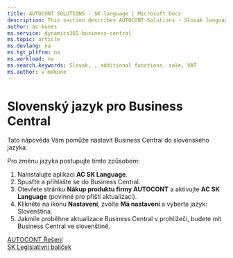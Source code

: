 ```yaml
---
title: AUTOCONT SOLUTIONS - SK language | Microsoft Docs
description: This section describes AUTOCONT Solutions - Slovak language
author: ac-kunes
ms.service: dynamics365-business-central
ms.topic: article
ms.devlang: na
ms.tgt_pltfrm: na
ms.workload: na
ms.search.keywords: Slovak, , additional functions, sale, VAT
ms.author: v-makune
---
```


# Slovenský jazyk pro Business Central

Tato nápověda Vám pomůže nastavit Business Central do slovenského jazyka.

Pro změnu jazyka postupujte tímto způsobem:
1. Nainstalujte aplikaci **AC SK Language**.
2. Spusťte a přihlašte se do Business Central.
3. Otevřete stránku **Nákup produktu firmy AUTOCONT** a aktivujte **AC SK Language** (povinné pro příští aktualizaci).
4. Klikněte na ikonu **Nastavení**, zvolte **Má nastavení** a vyberte jazyk: Slovenština.
5. Jakmile proběhne aktualizace Business Central v prohlížeči, budete mít Business Central ve slovenštině.


[AUTOCONT Řešení](../index.md)  
[SK Legislativní balíček](ac-sk-legislative-pack.md)
